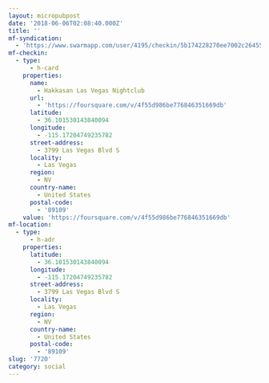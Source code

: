 ```yaml
---
layout: micropubpost
date: '2018-06-06T02:08:40.000Z'
title: ''
mf-syndication:
  - 'https://www.swarmapp.com/user/4195/checkin/5b174228270ee7002c264555'
mf-checkin:
  - type:
      - h-card
    properties:
      name:
        - Hakkasan Las Vegas Nightclub
      url:
        - 'https://foursquare.com/v/4f55d986be776846351669db'
      latitude:
        - 36.101530143840094
      longitude:
        - -115.17204749235782
      street-address:
        - 3799 Las Vegas Blvd S
      locality:
        - Las Vegas
      region:
        - NV
      country-name:
        - United States
      postal-code:
        - '89109'
    value: 'https://foursquare.com/v/4f55d986be776846351669db'
mf-location:
  - type:
      - h-adr
    properties:
      latitude:
        - 36.101530143840094
      longitude:
        - -115.17204749235782
      street-address:
        - 3799 Las Vegas Blvd S
      locality:
        - Las Vegas
      region:
        - NV
      country-name:
        - United States
      postal-code:
        - '89109'
slug: '7720'
category: social
---
```

